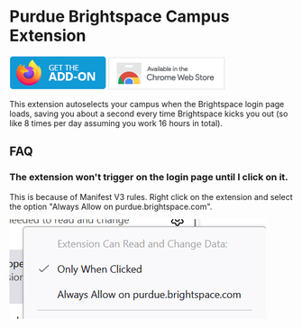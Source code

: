 # Purdue Brightspace Campus Extension

[![Mozilla Extensions Badge](./images/get-the-addon-mozilla.png)](https://addons.mozilla.org/en-US/firefox/addon/purdue-brightspace-campus-auto/)
[![Chrome Web Store Badge](./images/chrome-web-store-badge.png)](https://chromewebstore.google.com/detail/jehengdhonabgmbamcpjbeaffbfnfdkc/)

This extension autoselects your campus when the Brightspace login page loads, saving you about a second every time Brightspace kicks you out (so like 8 times per day assuming you work 16 hours in total).

## FAQ

### The extension won't trigger on the login page until I click on it.

This is because of Manifest V3 rules. Right click on the extension and select the option "Always Allow on purdue.brightspace.com".

![firefox-permissions-setting](images/firefox-host-permissions.png)
